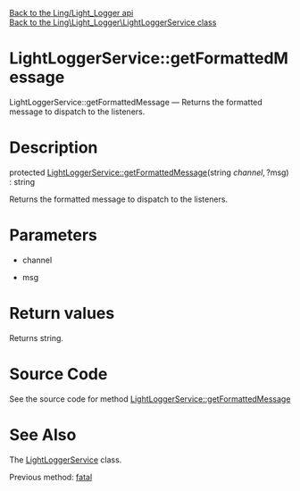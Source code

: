 [Back to the Ling/Light_Logger api](https://github.com/lingtalfi/Light_Logger/blob/master/doc/api/Ling/Light_Logger.md)<br>
[Back to the Ling\Light_Logger\LightLoggerService class](https://github.com/lingtalfi/Light_Logger/blob/master/doc/api/Ling/Light_Logger/LightLoggerService.md)


LightLoggerService::getFormattedMessage
================



LightLoggerService::getFormattedMessage — Returns the formatted message to dispatch to the listeners.




Description
================


protected [LightLoggerService::getFormattedMessage](https://github.com/lingtalfi/Light_Logger/blob/master/doc/api/Ling/Light_Logger/LightLoggerService/getFormattedMessage.md)(string $channel, ?$msg) : string




Returns the formatted message to dispatch to the listeners.




Parameters
================


- channel

    

- msg

    


Return values
================

Returns string.








Source Code
===========
See the source code for method [LightLoggerService::getFormattedMessage](https://github.com/lingtalfi/Light_Logger/blob/master/LightLoggerService.php#L258-L270)


See Also
================

The [LightLoggerService](https://github.com/lingtalfi/Light_Logger/blob/master/doc/api/Ling/Light_Logger/LightLoggerService.md) class.

Previous method: [fatal](https://github.com/lingtalfi/Light_Logger/blob/master/doc/api/Ling/Light_Logger/LightLoggerService/fatal.md)<br>

